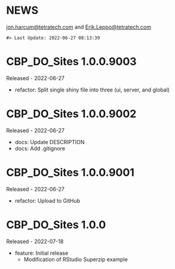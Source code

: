 NEWS
================
<jon.harcum@tetratech.com> and <Erik.Leppo@tetratech.com>

<!-- NEWS.md is generated from NEWS.Rmd. Please edit that file -->

    #> Last Update: 2022-06-27 08:13:39

# CBP_DO_Sites 1.0.0.9003

Released - 2022-06-27

-   refactor: Split single shiny file into three (ui, server, and
    global)

# CBP_DO_Sites 1.0.0.9002

Released - 2022-06-27

-   docs: Update DESCRIPTION
-   docs: Add .gitignore

# CBP_DO_Sites 1.0.0.9001

Released - 2022-06-27

-   refactor: Upload to GitHub

# CBP_DO_Sites 1.0.0

Released - 2022-07-18

-   feature: Initial release
    -   Modification of RStudio Superzip example
